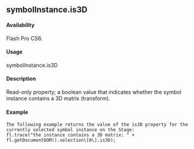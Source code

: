 ## symbolInstance.is3D

#### Availability

Flash Pro CS6.

#### Usage

symbolInstance.is3D

#### Description

Read-only property; a boolean value that indicates whether the symbol instance contains a 3D matrix (transform).

#### Example

```
The following example returns the value of the is3D property for the currently selected symbol instance on the Stage:
fl.trace("the instance contains a 3D matrix: " + fl.getDocumentDOM().selection\[0\].is3D);

```
